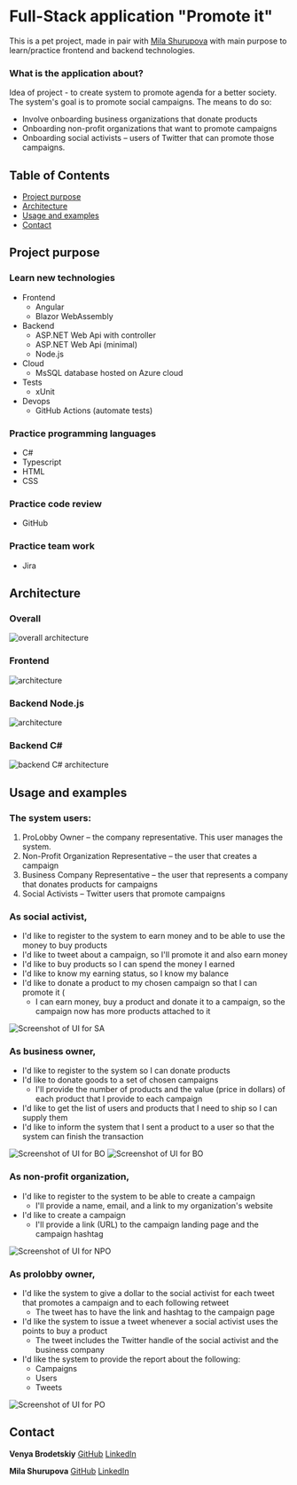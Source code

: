 # Full-Stack application "Promote it"

This is a pet project, made in pair with [Mila Shurupova](https://github.com/milaShurupova) with main purpose to learn/practice frontend and backend technologies.

### What is the application about?

Idea of project - to create system to promote agenda for a better society.
The system's goal is to promote social campaigns. The means to do so:

- Involve onboarding business organizations that donate products
- Onboarding non-profit organizations that want to promote campaigns
- Onboarding social activists – users of Twitter that can promote those campaigns.

## Table of Contents

- [Project purpose](#project-purpose)
- [Architecture](#architecture)
- [Usage and examples](#usage-and-examples)
- [Contact](#contact)

## Project purpose

### Learn new technologies

- Frontend
  - Angular
  - Blazor WebAssembly
- Backend
  - ASP.NET Web Api with controller
  - ASP.NET Web Api (minimal)
  - Node.js
- Cloud
  - MsSQL database hosted on Azure cloud
- Tests
  - xUnit
- Devops
  - GitHub Actions (automate tests)

### Practice programming languages

- C#
- Typescript
- HTML
- CSS

### Practice code review

- GitHub

### Practice team work

- Jira

## Architecture

### Overall

![overall architecture](/Assets/architecture.jpg)

### Frontend

![architecture](/Assets/architecture_frontend.jpg)

### Backend Node.js

![architecture](/Assets/architecture_backend_nodejs.jpg)

### Backend C#

![backend C# architecture](/Assets/architecture_backend_csharp.jpg)

## Usage and examples

### The system users:

1. ProLobby Owner – the company representative. This user manages the system.
2. Non-Profit Organization Representative – the user that creates a campaign
3. Business Company Representative – the user that represents a company that donates products for campaigns
4. Social Activists – Twitter users that promote campaigns

### As social activist,

- I'd like to register to the system to earn money and to be able to use the money to buy products
- I'd like to tweet about a campaign, so I'll promote it and also earn money
- I'd like to buy products so I can spend the money I earned
- I'd like to know my earning status, so I know my balance
- I'd like to donate a product to my chosen campaign so that I can promote it (
    - I can earn money, buy a product and donate it to a campaign, so the campaign now has more products attached to it

![Screenshot of UI for SA](/Assets/sa_balance.jpg)

### As business owner,

- I'd like to register to the system so I can donate products
- I'd like to donate goods to a set of chosen campaigns 
    - I'll provide the number of products and the value (price in dollars) of each product that I provide to each campaign
- I'd like to get the list of users and products that I need to ship so I can supply them
- I'd like to inform the system that I sent a product to a user so that the system can finish the transaction

![Screenshot of UI for BO](/Assets/bo_new_product.jpg)
![Screenshot of UI for BO](/Assets/bo_active_campaigns.jpg)

### As non-profit organization,

- I'd like to register to the system to be able to create a campaign
    - I'll provide a name, email, and a link to my organization's website
- I'd like to create a campaign
    - I'll provide a link (URL) to the campaign landing page and the campaign hashtag

![Screenshot of UI for NPO](/Assets/np_create_campaign.jpg)

### As prolobby owner,

- I'd like the system to give a dollar to the social activist for each tweet that promotes a campaign and to each following retweet
    - The tweet has to have the link and hashtag to the campaign page
- I'd like the system to issue a tweet whenever a social activist uses the points to buy a product 
    - The tweet includes the Twitter handle of the social activist and the business company
- I'd like the system to provide the report about the following:
    - Campaigns
    - Users
    - Tweets

![Screenshot of UI for PO](/Assets/po_report_campaigns.jpg)

## Contact

**Venya Brodetskiy**
[GitHub](https://github.com/VenyaBrodetskiy)
[LinkedIn](https://www.linkedin.com/in/brodetskiyveniamin/)

**Mila Shurupova**
[GitHub](https://github.com/milaShurupova)
[LinkedIn](https://www.linkedin.com/in/liudmilashurupova/)
